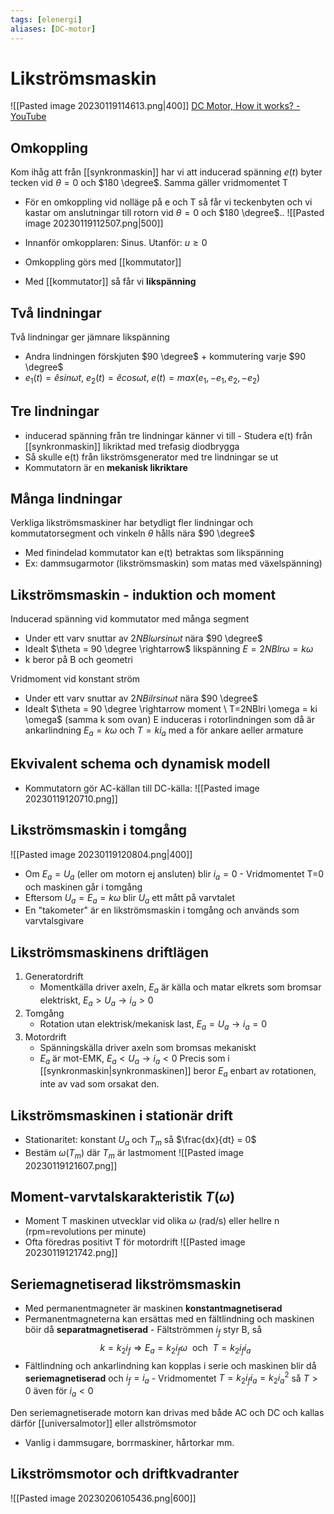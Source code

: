 ```yaml
---
tags: [elenergi]
aliases: [DC-motor]
---
```

# Likströmsmaskin
![[Pasted image 20230119114613.png|400]]
[DC Motor, How it works? - YouTube](https://www.youtube.com/watch?v=LAtPHANEfQo&ab_channel=Lesics) 

## Omkoppling 
Kom ihåg att från [[synkronmaskin]] har vi att inducerad spänning $e(t)$ byter tecken vid $\theta=0$ och $180 \degree$.
Samma gäller vridmomentet T

- För en omkoppling vid nolläge på e och T så får vi teckenbyten och vi kastar om anslutningar till rotorn vid $\theta=0$ och $180 \degree$..
![[Pasted image 20230119112507.png|500]]
- Innanför omkopplaren: Sinus. Utanför: $u \geq 0$

- Omkoppling görs med [[kommutator]]
- Med [[kommutator]] så får vi **likspänning**

## Två lindningar
Två lindningar ger jämnare likspänning
- Andra lindningen förskjuten $90 \degree$ + kommutering varje $90 \degree$
- $e_{1}(t) = \hat{e}sin \omega t$, $e_{2}(t) = \hat{e}cos \omega t$, $e(t) = max(e_{1},-e_{1}, e_{2}, -e_{2})$

## Tre lindningar
- inducerad spänning från tre lindningar känner vi till 
		- Studera e(t) från [[synkronmaskin]] likriktad med trefasig diodbrygga
- Så skulle e(t) från likströmsgenerator med tre lindningar se ut
- Kommutatorn är en **mekanisk likriktare**

## Många lindningar
Verkliga likströmsmaskiner har betydligt fler lindningar och kommutatorsegment och vinkeln $\theta$ hålls nära $90 \degree$
- Med finindelad kommutator kan e(t) betraktas som likspänning
- Ex: dammsugarmotor (likströmsmaskin) som matas med växelspänning)

## Likströmsmaskin - induktion och moment
Inducerad spänning vid kommutator med många segment
- Under ett varv snuttar av $2NBl \omega rsin \omega t$ nära $90 \degree$
- Idealt $\theta = 90 \degree \rightarrow$ likspänning $E = 2NBlr \omega = k \omega$
- k beror på B och geometri

Vridmoment vid konstant ström
- Under ett varv snuttar av $2NBilrsin \omega t$ nära $90 \degree$
- Idealt $\theta = 90 \degree \rightarrow moment \ T=2NBlri \omega = ki \omega$ (samma k som ovan)
E induceras i rotorlindningen som då är ankarlindning
$E_{a}=k \omega$ och $T = ki_{a}$ med a för ankare aeller armature

## Ekvivalent schema och dynamisk modell
- Kommutatorn gör AC-källan till DC-källa:
![[Pasted image 20230119120710.png]]

## Likströmsmaskin i tomgång
![[Pasted image 20230119120804.png|400]]
- Om $E_{a}=U_{a}$ (eller om motorn ej ansluten) blir $i_{a}=0$ 
		- Vridmomentet T=0 och maskinen går i tomgång
- Eftersom $U_{a} = E_{a} = k \omega$ blir $U_{a}$ ett mått på varvtalet
- En "takometer" är en likströmsmaskin i tomgång och används som varvtalsgivare

## Likströmsmaskinens driftlägen
1. Generatordrift
   - Momentkälla driver axeln, $E_{a}$ är källa och matar elkrets som bromsar elektriskt, $E_{a} > U_{a} \rightarrow i_{a} > 0$ 
2. Tomgång
   - Rotation utan elektrisk/mekanisk last, $E_{a} = U_{a} \rightarrow i_{a} = 0$
3. Motordrift
   - Spänningskälla driver axeln som bromsas mekaniskt
   -  $E_{a}$ är mot-EMK, $E_{a} < U_{a} \rightarrow i_{a} < 0$
Precis som i [[synkronmaskin|synkronmaskinen]] beror $E_{a}$ enbart av rotationen, inte av vad som orsakat den. 

## Likströmsmaskinen i stationär drift
- Stationaritet: konstant $U_{a}$ och $T_{m}$ så $\frac{dx}{dt} = 0$
- Bestäm $\omega (T_{m})$ där $T_{m}$ är lastmoment
![[Pasted image 20230119121607.png]]

## Moment-varvtalskarakteristik $T(\omega)$
- Moment T maskinen utvecklar vid olika $\omega$ (rad/s) eller hellre n (rpm=revolutions per minute)
- Ofta föredras positivt T för motordrift
![[Pasted image 20230119121742.png]]

## Seriemagnetiserad likströmsmaskin
- Med permanentmagneter är maskinen **konstantmagnetiserad**
- Permanentmagneterna kan ersättas med en fältlindning och maskinen böir då **separatmagnetiserad**
		- Fältströmmen $i_{f}$ styr B, så $$k=k_{2}i_{f} \Rightarrow E_{a}=k_{2}i_{f}\omega \ \text{ och } \ T=k_{2}i_{f}i_{a}$$
- Fältlindning och ankarlindning kan kopplas i serie och maskinen blir då **seriemagnetiserad** och $i_{f}=i_{a}$
		- Vridmomentet $T=k_{2}i_{f}i_{a}=k_{2}i_{a}^{2}$ så $T > 0$ även för $i_{a}<0$

Den seriemagnetiserade motorn kan drivas med både AC och DC och kallas därför [[universalmotor]] eller allströmsmotor
- Vanlig i dammsugare, borrmaskiner, hårtorkar mm.

## Likströmsmotor och driftkvadranter
![[Pasted image 20230206105436.png|600]]
